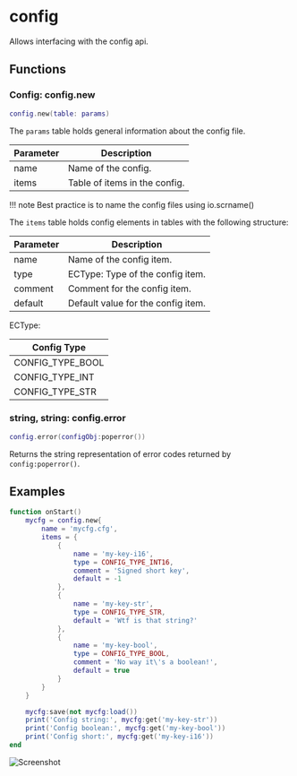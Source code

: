 # config

Allows interfacing with the config api.

## Functions

### Config: config.new 

```lua
config.new(table: params)
```

The ``params`` table holds general information about the config file.

| Parameter         | Description                               |
|-------------------|-------------------------------------------|
| name              | Name of the config.                       |
| items             | Table of items in the config.             |

!!! note
    Best practice is to name the config files using io.scrname()

The ``items`` table holds config elements in tables with the following structure:

| Parameter         | Description                               |
|-------------------|-------------------------------------------|
| name              | Name of the config item.                  |
| type              | ECType: Type of the config item.          |
| comment           | Comment for the config item.              |
| default           | Default value for the config item.        |

ECType:

| Config Type       |
|-------------------|
| CONFIG_TYPE_BOOL  |
| CONFIG_TYPE_INT   |
| CONFIG_TYPE_STR   |

### string, string: config.error

```lua
config.error(configObj:poperror())
```

Returns the string representation of error codes returned by ``config:poperror()``.

## Examples

```lua
function onStart()
	mycfg = config.new{
		name = 'mycfg.cfg',
		items = {
			{
				name = 'my-key-i16',
				type = CONFIG_TYPE_INT16,
				comment = 'Signed short key',
				default = -1
			},
			{
				name = 'my-key-str',
				type = CONFIG_TYPE_STR,
				default = 'Wtf is that string?'
			},
			{
				name = 'my-key-bool',
				type = CONFIG_TYPE_BOOL,
				comment = 'No way it\'s a boolean!',
				default = true
			}
		}
	}

	mycfg:save(not mycfg:load())
	print('Config string:', mycfg:get('my-key-str'))
	print('Config boolean:', mycfg:get('my-key-bool'))
	print('Config short:', mycfg:get('my-key-i16'))
end
```

![Screenshot](/resources/mycfg.png)
